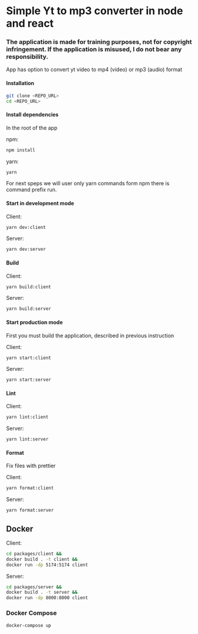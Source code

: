 # Simple Yt to mp3 converter in node and react

### The application is made for training purposes, not for copyright infringement. If the application is misused, I do not bear any responsibility.

App has option to convert yt video to mp4 (video) or mp3 (audio) format

#### Installation

```bash
git clone <REPO_URL>
cd <REPO_URL>
```

#### Install dependencies

In the root of the app

npm:

```bash
npm install
```

yarn:

```bash
yarn
```

For next speps we will user only yarn commands form npm there is command prefix run.

#### Start in development mode

Client:

```bash
yarn dev:client
```

Server:

```bash
yarn dev:server
```

#### Build

Client:

```bash
yarn build:client
```

Server:

```bash
yarn build:server
```

#### Start production mode

First you must build the application, described in previous instruction

Client:

```bash
yarn start:client
```

Server:

```bash
yarn start:server
```

#### Lint

Client:

```bash
yarn lint:client
```

Server:

```bash
yarn lint:server
```

#### Format

Fix files with prettier

Client:

```bash
yarn format:client
```

Server:

```bash
yarn format:server
```

## Docker

Client:

```bash
cd packages/client &&
docker build . -t client &&
docker run -dp 5174:5174 client
```

Server:

```bash
cd packages/server &&
docker build . -t server &&
docker run -dp 8000:8000 client
```

### Docker Compose

```bash
docker-compose up
```
